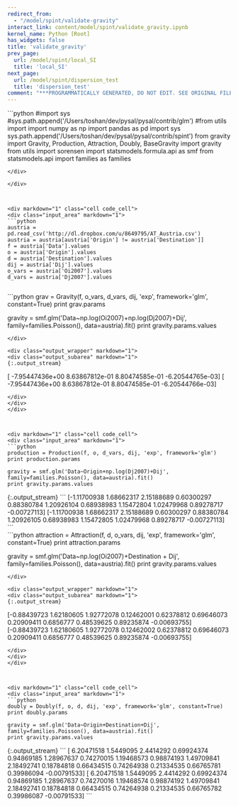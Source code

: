 ```yaml
---
redirect_from:
  - "/model/spint/validate-gravity"
interact_link: content/model/spint/validate_gravity.ipynb
kernel_name: Python [Root]
has_widgets: false
title: 'validate_gravity'
prev_page:
  url: /model/spint/local_SI
  title: 'local_SI'
next_page:
  url: /model/spint/dispersion_test
  title: 'dispersion_test'
comment: "***PROGRAMMATICALLY GENERATED, DO NOT EDIT. SEE ORIGINAL FILES IN /content***"
---
```



<div markdown="1" class="cell code_cell">
<div class="input_area" markdown="1">
```python
#import sys
#sys.path.append('/Users/toshan/dev/pysal/pysal/contrib/glm')
#from utils import 
import numpy as np
import pandas as pd
import sys
sys.path.append('/Users/toshan/dev/pysal/pysal/contrib/spint')
from gravity import Gravity, Production, Attraction, Doubly, BaseGravity
import gravity
from utils import sorensen
import statsmodels.formula.api as smf
from statsmodels.api import families as families

```
</div>

</div>



<div markdown="1" class="cell code_cell">
<div class="input_area" markdown="1">
```python
austria = pd.read_csv('http://dl.dropbox.com/u/8649795/AT_Austria.csv')
austria = austria[austria['Origin'] != austria['Destination']]
f = austria['Data'].values
o = austria['Origin'].values
d = austria['Destination'].values
dij = austria['Dij'].values
o_vars = austria['Oi2007'].values
d_vars = austria['Dj2007'].values


```
</div>

</div>



<div markdown="1" class="cell code_cell">
<div class="input_area" markdown="1">
```python
grav = Gravity(f, o_vars, d_vars, dij, 'exp', framework='glm', constant=True)
print grav.params

gravity = smf.glm('Data~np.log(Oi2007)+np.log(Dj2007)+Dij', family=families.Poisson(), data=austria).fit()
print gravity.params.values

```
</div>

<div class="output_wrapper" markdown="1">
<div class="output_subarea" markdown="1">
{:.output_stream}
```
[ -7.95447436e+00   8.63867812e-01   8.80474585e-01  -6.20544765e-03]
[ -7.95447436e+00   8.63867812e-01   8.80474585e-01  -6.20544766e-03]
```
</div>
</div>
</div>



<div markdown="1" class="cell code_cell">
<div class="input_area" markdown="1">
```python
production = Production(f, o, d_vars, dij, 'exp', framework='glm')
print production.params

gravity = smf.glm('Data~Origin+np.log(Dj2007)+Dij', family=families.Poisson(), data=austria).fit()
print gravity.params.values

```
</div>

<div class="output_wrapper" markdown="1">
<div class="output_subarea" markdown="1">
{:.output_stream}
```
[-1.11700938  1.68662317  2.15188689  0.60300297  0.88380784  1.20926104
  0.68938983  1.15472804  1.02479968  0.89278717 -0.00727113]
[-1.11700938  1.68662317  2.15188689  0.60300297  0.88380784  1.20926105
  0.68938983  1.15472805  1.02479968  0.89278717 -0.00727113]
```
</div>
</div>
</div>



<div markdown="1" class="cell code_cell">
<div class="input_area" markdown="1">
```python
attraction = Attraction(f, d, o_vars, dij, 'exp', framework='glm', constant=True)
print attraction.params

gravity = smf.glm('Data~np.log(Oi2007)+Destination + Dij', family=families.Poisson(), data=austria).fit()
print gravity.params.values

```
</div>

<div class="output_wrapper" markdown="1">
<div class="output_subarea" markdown="1">
{:.output_stream}
```
[-0.88439723  1.62180605  1.92772078  0.12462001  0.62378812  0.69646073
  0.20909411  0.6856777   0.48539625  0.89235874 -0.00693755]
[-0.88439723  1.62180605  1.92772078  0.12462002  0.62378812  0.69646073
  0.20909411  0.6856777   0.48539625  0.89235874 -0.00693755]
```
</div>
</div>
</div>



<div markdown="1" class="cell code_cell">
<div class="input_area" markdown="1">
```python
doubly = Doubly(f, o, d, dij, 'exp', framework='glm', constant=True)
print doubly.params

gravity = smf.glm('Data~Origin+Destination+Dij', family=families.Poisson(), data=austria).fit()
print gravity.params.values

```
</div>

<div class="output_wrapper" markdown="1">
<div class="output_subarea" markdown="1">
{:.output_stream}
```
[ 6.20471518  1.5449095   2.4414292   0.69924374  0.94869185  1.28967637
  0.74270015  1.19468573  0.98874193  1.49709841  2.18492741  0.18784818
  0.66434515  0.74264938  0.21334535  0.66765781  0.39986094 -0.00791533]
[ 6.20471518  1.5449095   2.4414292   0.69924374  0.94869185  1.28967637
  0.74270016  1.19468574  0.98874192  1.49709841  2.18492741  0.18784818
  0.66434515  0.74264938  0.21334535  0.66765782  0.39986087 -0.00791533]
```
</div>
</div>
</div>


